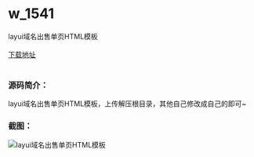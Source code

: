 # w_1541
layui域名出售单页HTML模板
<br/></br>
[下载地址](https://www.uuid2.com/1541.html "下载地址")
<br/></br>
<h3>源码简介：</h3>
<p>layui域名出售单页HTML模板，上传解压根目录，其他自己修改成自己的即可~<p>
<h3>截图：</h3>
<img src="https://www.uuid2.com/wp-content/uploads/img/202109/3c5c28b629.png" alt="layui域名出售单页HTML模板">
